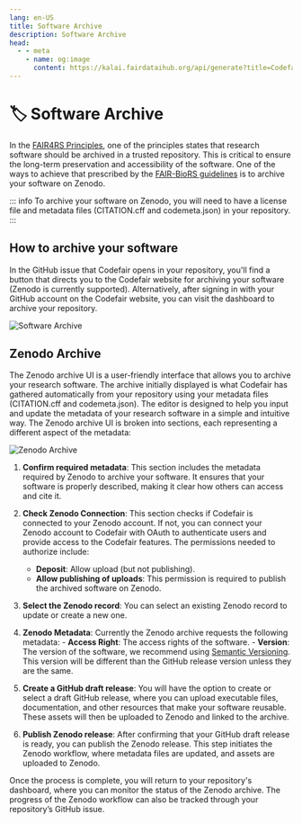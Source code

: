 ```yaml
---
lang: en-US
title: Software Archive
description: Software Archive
head:
  - - meta
    - name: og:image
      content: https://kalai.fairdataihub.org/api/generate?title=Codefair%20Documentation&description=Software%20Archive&app=codefair&org=fairdataihub
---
```


# :label: Software Archive

In the [FAIR4RS Principles](https://doi.org/10.1038/s41597-022-01710-x), one of the principles states that research software should be archived in a trusted repository. This is critical to ensure the long-term preservation and accessibility of the software. One of the ways to achieve that prescribed by the [FAIR-BioRS guidelines](https://doi.org/10.1038/s41597-023-02463-x) is to archive your software on Zenodo.

::: info
To archive your software on Zenodo, you will need to have a license file and metadata files (CITATION.cff and codemeta.json) in your repository.
:::

## How to archive your software

In the GitHub issue that Codefair opens in your repository, you'll find a button that directs you to the Codefair website for archiving your software (Zenodo is currently supported). Alternatively, after signing in with your GitHub account on the Codefair website, you can visit the dashboard to archive your repository.

![Software Archive](/zenodo-dashboard.png)

## Zenodo Archive

The Zenodo archive UI is a user-friendly interface that allows you to archive your research software. The archive initially displayed is what Codefair has gathered automatically from your repository using your metadata files (CITATION.cff and codemeta.json). The editor is designed to help you input and update the metadata of your research software in a simple and intuitive way. The Zenodo archive UI is broken into sections, each representing a different aspect of the metadata:

![Zenodo Archive](/zenodo-workflow.png)

1. **Confirm required metadata**: This section includes the metadata required by Zenodo to archive your software. It ensures that your software is properly described, making it clear how others can access and cite it.

2. **Check Zenodo Connection**: This section checks if Codefair is connected to your Zenodo account. If not, you can connect your Zenodo account to Codefair with OAuth to authenticate users and provide access to the Codefair features. The permissions needed to authorize include:

   - **Deposit**: Allow upload (but not publishing).
   - **Allow publishing of uploads**: This permission is required to publish the archived software on Zenodo.

3. **Select the Zenodo record**: You can select an existing Zenodo record to update or create a new one.

4. **Zenodo Metadata**: Currently the Zenodo archive requests the following metadata: - **Access Right**: The access rights of the software. - **Version**: The version of the software, we recommend using [Semantic Versioning](https://semver.org/). This version will be different than the GitHub release version unless they are the same.

5. **Create a GitHub draft release**: You will have the option to create or select a draft GitHub release, where you can upload executable files, documentation, and other resources that make your software reusable. These assets will then be uploaded to Zenodo and linked to the archive.

6. **Publish Zenodo release**: After confirming that your GitHub draft release is ready, you can publish the Zenodo release. This step initiates the Zenodo workflow, where metadata files are updated, and assets are uploaded to Zenodo.

Once the process is complete, you will return to your repository's dashboard, where you can monitor the status of the Zenodo archive. The progress of the Zenodo workflow can also be tracked through your repository’s GitHub issue.
